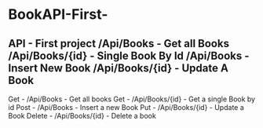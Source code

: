 # BookAPI-First-
API - First project 
/Api/Books - Get all Books 
/Api/Books/{id} - Single Book By Id
/Api/Books - Insert New Book
/Api/Books/{id} - Update A Book
----------------------------------------------------------
Get - /Api/Books - Get all books
Get - /Api/Books/{id} - Get a single Book by id 
Post - /Api/Books - Insert a new Book
Put - /Api/Books/{id} - Update a Book
Delete - /Api/Books/{id} - Delete a book